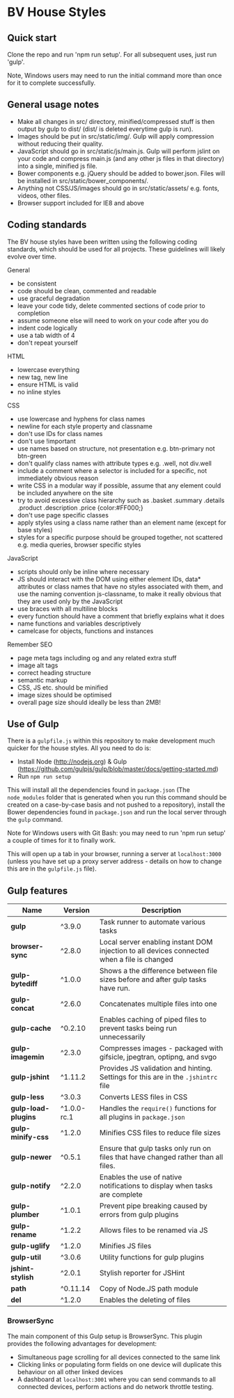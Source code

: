 BV House Styles
===============

Quick start
-----------

Clone the repo and run 'npm run setup'. For all subsequent uses, just run 'gulp'.

Note, Windows users may need to run the initial command more than once for it to complete successfully.

General usage notes
-------------------

- Make all changes in src/ directory, minified/compressed stuff is then output by gulp to dist/ (dist/ is deleted everytime gulp is run).
- Images should be put in src/static/img/. Gulp will apply compression without reducing their quality.
- JavaScript should go in src/static/js/main.js. Gulp will perform jslint on your code and compress main.js (and any other js files in that directory) into a single, minified js file.
- Bower components e.g. jQuery should be added to bower.json. Files will be installed in src/static/bower_components/.
- Anything not CSS/JS/images should go in src/static/assets/ e.g. fonts, videos, other files.
- Browser support included for IE8 and above

Coding standards
----------------

The BV house styles have been written using the following coding standards, which should be used for all projects. These guidelines will likely evolve over time.

General

- be consistent
- code should be clean, commented and readable
- use graceful degradation
- leave your code tidy, delete commented sections of code prior to completion
- assume someone else will need to work on your code after you do
- indent code logically
- use a tab width of 4
- don't repeat yourself

HTML

- lowercase everything
- new tag, new line
- ensure HTML is valid
- no inline styles

CSS

- use lowercase and hyphens for class names
- newline for each style property and classname
- don't use IDs for class names
- don't use !important
- use names based on structure, not presentation e.g. btn-primary not btn-green
- don't qualify class names with attribute types e.g. .well, not div.well 
- include a comment where a selector is included for a specific, not immediately obvious reason
- write CSS in a modular way if possible, assume that any element could be included anywhere on the site
- try to avoid excessive class hierarchy such as .basket .summary .details .product .description .price {color:#FF000;}
- don't use page specific classes
- apply styles using a class name rather than an element name (except for base styles)
- styles for a specific purpose should be grouped together, not scattered e.g. media queries, browser specific styles

JavaScript

- scripts should only be inline where necessary
- JS should interact with the DOM using either element IDs, data* attributes or class names that have no styles associated with them, and use the naming convention js-classname, to make it really obvious that they are used only by the JavaScript
- use braces with all multiline blocks
- every function should have a comment that briefly explains what it does
- name functions and variables descriptively
- camelcase for objects, functions and instances

Remember SEO

- page meta tags including og and any related extra stuff
- image alt tags
- correct heading structure
- semantic markup
- CSS, JS etc. should be minified
- image sizes should be optimised
- overall page size should ideally be less than 2MB!


Use of Gulp
------------

There is a `gulpfile.js` within this repository to make development much quicker for the house styles. All you need to do is:

- Install Node (http://nodejs.org) & Gulp (https://github.com/gulpjs/gulp/blob/master/docs/getting-started.md)
- Run `npm run setup`

This will install all the dependencies found in `package.json` (The `node_modules` folder that is generated when you run this command should be created on a case-by-case basis and not pushed to a repository), install the Bower dependencies found in `package.json` and run the local server through the `gulp` command.

Note for Windows users with Git Bash: you may need to run 'npm run setup' a couple of times for it to finally work.
  
This will open up a tab in your browser, running a server at `localhost:3000` (unless you have set up a proxy server address - details on how to change this are in the `gulpfile.js` file).

Gulp features
-------------

Name | Version | Description
--- | --- | ---
**gulp** | ^3.9.0 | Task runner to automate various tasks
**browser-sync** | ^2.8.0 | Local server enabling instant DOM injection to all devices connected when a file is changed
**gulp-bytediff** | ^1.0.0 | Shows a the difference between file sizes before and after gulp tasks have run.
**gulp-concat** | ^2.6.0 | Concatenates multiple files into one
**gulp-cache** | ^0.2.10 | Enables caching of piped files to prevent tasks being run unnecessarily
**gulp-imagemin** | ^2.3.0 | Compresses images - packaged with gifsicle, jpegtran, optipng, and svgo
**gulp-jshint** | ^1.11.2 | Provides JS validation and hinting. Settings for this are in the `.jshintrc` file
**gulp-less** | ^3.0.3 | Converts LESS files in CSS
**gulp-load-plugins** | ^1.0.0-rc.1 | Handles the `require()` functions for all plugins in `package.json`
**gulp-minify-css** | ^1.2.0 | Minifies CSS files to reduce file sizes
**gulp-newer** | ^0.5.1 | Ensure that gulp tasks only run on files that have changed rather than all files.
**gulp-notify** | ^2.2.0 | Enables the use of native notifications to display when tasks are complete
**gulp-plumber** | ^1.0.1 | Prevent pipe breaking caused by errors from gulp plugins
**gulp-rename** | ^1.2.2 | Allows files to be renamed via JS
**gulp-uglify** | ^1.2.0 | Minifies JS files
**gulp-util** | ^3.0.6 | Utility functions for gulp plugins
**jshint-stylish** | ^2.0.1 | Stylish reporter for JSHint
**path** | ^0.11.14 | Copy of Node.JS path module
**del** | ^1.2.0 | Enables the deleting of files

### BrowserSync
  
The main component of this Gulp setup is BrowserSync. This plugin provides the following advantages for development:  
* Simultaneous page scrolling for all devices connected to the same link  
* Clicking links or populating form fields on one device will duplicate this behaviour on all other linked devices  
* A dashboard at `localhost:3001` where you can send commands to all connected devices, perform actions and do network throttle testing.

